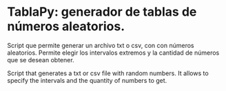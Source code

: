 # TablaPy: generador de tablas de números aleatorios.
Script que permite generar un archivo txt o csv, con con números aleatorios. Permite elegir los intervalos extremos y la cantidad de números que se desean obtener.

Script that generates a txt or csv file with random numbers. It allows to specify the intervals and the quantity of numbers to get.
